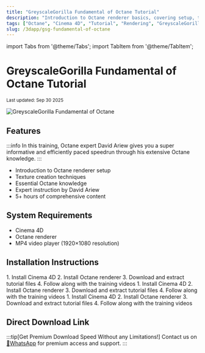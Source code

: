 ```yaml
---
title: "GreyscaleGorilla Fundamental of Octane Tutorial"
description: "Introduction to Octane renderer basics, covering setup, texture creation, and essential techniques for Cinema 4D users by Octane expert David Ariew."
tags: ["Octane", "Cinema 4D", "Tutorial", "Rendering", "GreyscaleGorilla", "GSG"]
slug: /3dapp/gsg-fundamental-of-octane
---
```


import Tabs from '@theme/Tabs';
import TabItem from '@theme/TabItem';

# GreyscaleGorilla Fundamental of Octane Tutorial

<sub>Last updated: Sep 30 2025</sub>

![GreyscaleGorilla Fundamental of Octane](https://www.gfxcamp.com/wp-content/uploads/2025/09/GreyscaleGorilla-Fundamental-of-Octane.jpg)

## Features

:::info
In this training, Octane expert David Ariew gives you a super informative and efficiently paced speedrun through his extensive Octane knowledge.
:::

- Introduction to Octane renderer setup
- Texture creation techniques
- Essential Octane knowledge
- Expert instruction by David Ariew
- 5+ hours of comprehensive content

## System Requirements

- Cinema 4D
- Octane renderer
- MP4 video player (1920×1080 resolution)

## Installation Instructions

<Tabs>
<TabItem value="windows" label="Windows">
1. Install Cinema 4D
2. Install Octane renderer
3. Download and extract tutorial files
4. Follow along with the training videos
</TabItem>
<TabItem value="macos" label="macOS">
1. Install Cinema 4D
2. Install Octane renderer
3. Download and extract tutorial files
4. Follow along with the training videos
</TabItem>
<TabItem value="linux" label="Linux">
1. Install Cinema 4D
2. Install Octane renderer
3. Download and extract tutorial files
4. Follow along with the training videos
</TabItem>
</Tabs>

## Direct Download Link
:::tip[Get Premium Download Speed Without any Limitations!]
Contact us on [💬WhatsApp](https://wa.me/+8613237610083) for premium  access and support.
:::